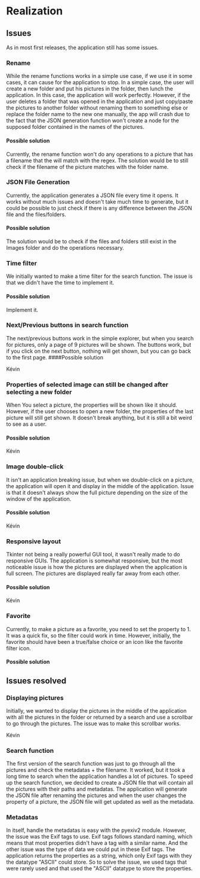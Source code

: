 # Realization

## Issues
As in most first releases, the application still has some issues.
### Rename
While the rename functions works in a simple use case, if we use it in some cases, it can cause for the application to stop.
In a simple case, the user will create a new folder and put his pictures in the folder, then lunch the application. In this case, the application will work perfectly.
However, if the user deletes a folder that was opened in the application and just copy/paste the pictures to another folder without renaming them to something else or replace the folder name to the new one manually, the app will crash due to the fact that the JSON generation function won't create a node for the supposed folder contained in the names of the pictures.
#### Possible solution
Currently, the rename function won't do any operations to a picture that has a filename that the will match with the regex.
The solution would be to still check if the filename of the picture matches with the folder name.
### JSON File Generation
Currently, the application generates a JSON file every time it opens.
It works without much issues and doesn't take much time to generate, but it could be possible to just check if there is any difference between the JSON file and the files/folders.
#### Possible solution
The solution would be to check if the files and folders still exist in the Images folder and do the operations necessary.
### Time filter
We initially wanted to make a time filter for the search function.
The issue is that we didn't have the time to implement it.
#### Possible solution
Implement it.
### Next/Previous buttons in search function
The next/previous buttons work in the simple explorer, but when you search for pictures, only a page of 9 pictures will be shown.
The buttons work, but if you click on the next button, nothing will get shown, but you can go back to the first page.
####Possible solution

Kévin

### Properties of selected image can still be changed after selecting a new folder
When You select a picture, the properties will be shown like it should. However, if the user chooses to open a new folder, the properties of the last picture will still get shown.
It doesn't break anything, but it is still a bit weird to see as a user.
#### Possible solution

Kévin

### Image double-click
It isn't an application breaking issue, but when we double-click on a picture, the application will open it and display in the middle of the application.
Issue is that it doesn't always show the full picture depending on the size of the window of the application.
#### Possible solution

Kévin

### Responsive layout
Tkinter not being a really powerful GUI tool, it wasn't really made to do responsive GUIs.
The application is somewhat responsive, but the most noticeable issue is how the pictures are displayed when the application is full screen.
The pictures are displayed really far away from each other.
#### Possible solution

Kévin

### Favorite
Currently, to make a picture as a favorite, you need to set the property to 1.
It was a quick fix, so the filter could work in time.
However, initially, the favorite should have been a true/false choice or an icon like the favorite filter icon.
#### Possible solution
## Issues resolved
### Displaying pictures
Initially, we wanted to display the pictures in the middle of the application with all the pictures in the folder or returned by a search and use a scrollbar to go through the pictures.
The issue was to make this scrollbar works.

Kévin

### Search function
The first version of the search function was just to go through all the pictures and check the metadatas + the filename.
It worked, but it took a long time to search when the application handles a lot of pictures.
To speed up the search function, we decided to create a JSON file that will contain all the pictures with their paths and metadatas.
The application will generate the JSON file after renaming the pictures and when the user changes the property of a picture, the JSON file will get updated as well as the metadata.
### Metadatas
In itself, handle the metadatas is easy with the pyexiv2 module. However, the issue was the Exif tags to use.
Exif tags follows standard naming, which means that most properties didn't have a tag with a similar name. And the other issue was the type of data we could put in these Exif tags.
The application returns the properties as a string, which only Exif tags with they the datatype "ASCII" could store.
So to solve the issue, we used tags that were rarely used and that used the "ASCII" datatype to store the properties.



